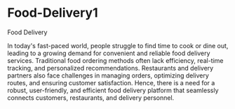 # Food-Delivery1
Food Delivery

In today's fast-paced world, people struggle to find time to cook or dine out, leading to a growing demand for convenient and reliable food delivery services. Traditional food ordering methods often lack efficiency, real-time tracking, and personalized recommendations. Restaurants and delivery partners also face challenges in managing orders, optimizing delivery routes, and ensuring customer satisfaction. Hence, there is a need for a robust, user-friendly, and efficient food delivery platform that seamlessly connects customers, restaurants, and delivery personnel.
